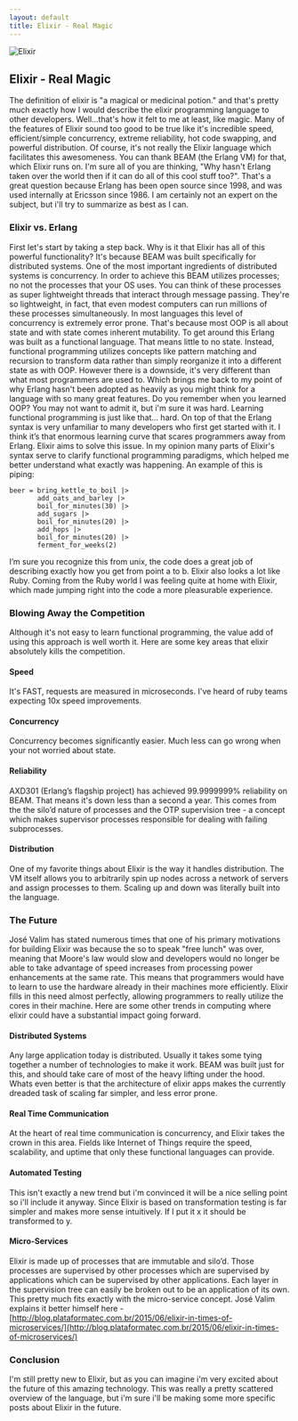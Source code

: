 ```yaml
---
layout: default
title: Elixir - Real Magic
---
```


![Elixir](https://avatars2.githubusercontent.com/u/1481354?v=3&s=400)

## Elixir - Real Magic
The definition of elixir is "a magical or medicinal potion." and that's pretty much exactly how I would describe the elixir programming language to other developers. Well...that's how it felt to me at least, like magic. Many of the features of Elixir sound too good to be true like it's incredible speed, efficient/simple concurrency, extreme reliability, hot code swapping, and powerful distribution. Of course, it's not really the Elixir language which facilitates this awesomeness. You can thank BEAM (the Erlang VM) for that, which Elixir runs on. I'm sure all of you are thinking, "Why hasn't Erlang taken over the world then if it can do all of this cool stuff too?". That's a great question because Erlang has been open source since 1998, and was used internally at Ericsson since 1986. I am certainly not an expert on the subject, but i'll try to summarize as best as I can.

### Elixir vs. Erlang
First let's start by taking a step back. Why is it that Elixir has all of this powerful functionality? It's because BEAM was built specifically for distributed systems. One of the most important ingredients of distributed systems is concurrency. In order to achieve this BEAM utilizes processes; no not the processes that your OS uses. You can think of these processes as super lightweight threads that interact through message passing. They're so lightweight, in fact, that even modest computers can run millions of these processes simultaneously. In most languages this level of concurrency is extremely error prone. That's because most OOP is all about state and with state comes inherent mutability. To get around this Erlang was built as a functional language. That means little to no state. Instead, functional programming utilizes concepts like pattern matching and recursion to transform data rather than simply reorganize it into a different state as with OOP. However there is a downside, it's very different than what most programmers are used to.  Which brings me back to my point of why Erlang hasn't been adopted as heavily as you might think for a language with so many great features. Do you remember when you learned OOP? You may not want to admit it, but i'm sure it was hard. Learning functional programming is just like that… hard. On top of that the Erlang syntax is very unfamiliar to many developers who first get started with it. I think it’s that enormous learning curve that scares programmers away from Erlang. Elixir aims to solve this issue. In my opinion many parts of Elixir's syntax serve to clarify functional programming paradigms, which helped me better understand what exactly was happening. An example of this is piping:

```
beer = bring_kettle_to_boil |>
       add_oats_and_barley |>
       boil_for_minutes(30) |>
       add_sugars |>
       boil_for_minutes(20) |>
       add_hops |>
       boil_for_minutes(20) |>
       ferment_for_weeks(2)

```

I’m sure you recognize this from unix, the code does a great job of describing exactly how you get from point a to b. Elixir also looks a lot like Ruby. Coming from the Ruby world I was feeling quite at home with Elixir, which made jumping right into the code a more pleasurable experience.

### Blowing Away the Competition
Although it's not easy to learn functional programming, the value add of using this approach is well worth it. Here are some key areas that elixir absolutely kills the competition.

#### Speed
It's FAST, requests are measured in microseconds. I've heard of ruby teams expecting 10x speed improvements.

#### Concurrency
Concurrency becomes significantly easier. Much less can go wrong when your not worried about state.

#### Reliability
AXD301 (Erlang’s flagship project) has achieved 99.9999999% reliability on BEAM. That means it's down less than a second a year. This comes from the the silo’d nature of processes and the OTP supervision tree - a concept which makes supervisor processes responsible for dealing with failing subprocesses.

#### Distribution
One of my favorite things about Elixir is the way it handles distribution. The VM itself allows you to arbitrarily spin up nodes across a network of servers and assign processes to them. Scaling up and down was literally built into the language.

### The Future

José Valim has stated numerous times that one of his primary motivations for building Elixir was because the so to speak "free lunch" was over, meaning that Moore's law would slow and developers would no longer be able to take advantage of speed increases from processing power enhancements at the same rate. This means that programmers would have to learn to use the hardware already in their machines more efficiently. Elixir fills in this need almost perfectly, allowing programmers to really utilize the cores in their machine. Here are some other trends in computing where elixir could have a substantial impact going forward.

#### Distributed Systems
Any large application today is distributed. Usually it takes some tying together a number of technologies to make it work. BEAM was built just for this, and should take care of most of the heavy lifting under the hood. Whats even better is that the architecture of elixir apps makes the currently dreaded task of scaling far simpler, and less error prone.

#### Real Time Communication
At the heart of real time communication is concurrency, and Elixir takes the crown in this area. Fields like Internet of Things require the speed, scalability, and uptime that only these functional languages can provide.

#### Automated Testing
This isn't exactly a new trend but i'm convinced it will be a nice selling point so i'll include it anyway. Since Elixir is based on transformation testing is far simpler and makes more sense intuitively. If I put it x it should be transformed to y.

#### Micro-Services
Elixir is made up of processes that are immutable and silo’d. Those processes are supervised by other processes which are supervised by applications which can be supervised by other applications. Each layer in the supervision tree can easily be broken out to be an application of its own. This pretty much fits exactly with the micro-service concept. José Valim explains it better himself here - [http://blog.plataformatec.com.br/2015/06/elixir-in-times-of-microservices/](http://blog.plataformatec.com.br/2015/06/elixir-in-times-of-microservices/)

### Conclusion
I'm still pretty new to Elixir, but as you can imagine i'm very excited about the future of this amazing technology. This was really a pretty scattered overview of the language, but i'm sure i'll be making some more specific posts about Elixir in the future.
